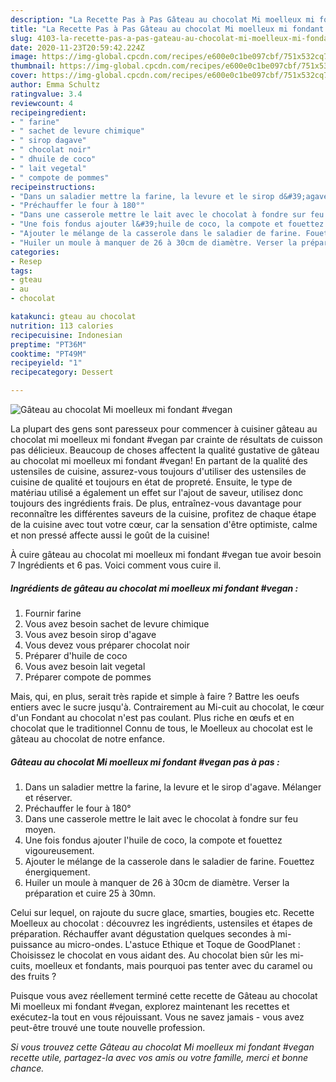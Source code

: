 ```yaml
---
description: "La Recette Pas à Pas Gâteau au chocolat Mi moelleux mi fondant #vegan"
title: "La Recette Pas à Pas Gâteau au chocolat Mi moelleux mi fondant #vegan"
slug: 4103-la-recette-pas-a-pas-gateau-au-chocolat-mi-moelleux-mi-fondant-vegan
date: 2020-11-23T20:59:42.224Z
image: https://img-global.cpcdn.com/recipes/e600e0c1be097cbf/751x532cq70/gateau-au-chocolat-mi-moelleux-mi-fondant-vegan-photo-principale-de-la-recette.jpg
thumbnail: https://img-global.cpcdn.com/recipes/e600e0c1be097cbf/751x532cq70/gateau-au-chocolat-mi-moelleux-mi-fondant-vegan-photo-principale-de-la-recette.jpg
cover: https://img-global.cpcdn.com/recipes/e600e0c1be097cbf/751x532cq70/gateau-au-chocolat-mi-moelleux-mi-fondant-vegan-photo-principale-de-la-recette.jpg
author: Emma Schultz
ratingvalue: 3.4
reviewcount: 4
recipeingredient:
- " farine"
- " sachet de levure chimique"
- " sirop dagave"
- " chocolat noir"
- " dhuile de coco"
- " lait vegetal"
- " compote de pommes"
recipeinstructions:
- "Dans un saladier mettre la farine, la levure et le sirop d&#39;agave. Mélanger et réserver."
- "Préchauffer le four à 180°"
- "Dans une casserole mettre le lait avec le chocolat à fondre sur feu moyen."
- "Une fois fondus ajouter l&#39;huile de coco, la compote et fouettez vigoureusement."
- "Ajouter le mélange de la casserole dans le saladier de farine. Fouettez énergiquement."
- "Huiler un moule à manquer de 26 à 30cm de diamètre. Verser la préparation et cuire 25 à 30mn."
categories:
- Resep
tags:
- gteau
- au
- chocolat

katakunci: gteau au chocolat 
nutrition: 113 calories
recipecuisine: Indonesian
preptime: "PT36M"
cooktime: "PT49M"
recipeyield: "1"
recipecategory: Dessert

---
```



![Gâteau au chocolat Mi moelleux mi fondant #vegan](https://img-global.cpcdn.com/recipes/e600e0c1be097cbf/751x532cq70/gateau-au-chocolat-mi-moelleux-mi-fondant-vegan-photo-principale-de-la-recette.jpg)

La plupart des gens sont paresseux pour commencer à cuisiner gâteau au chocolat mi moelleux mi fondant #vegan par crainte de résultats de cuisson pas délicieux. Beaucoup de choses affectent la qualité gustative de gâteau au chocolat mi moelleux mi fondant #vegan! En partant de la qualité des ustensiles de cuisine, assurez-vous toujours d'utiliser des ustensiles de cuisine de qualité et toujours en état de propreté. Ensuite, le type de matériau utilisé a également un effet sur l'ajout de saveur, utilisez donc toujours des ingrédients frais. De plus, entraînez-vous davantage pour reconnaître les différentes saveurs de la cuisine, profitez de chaque étape de la cuisine avec tout votre cœur, car la sensation d'être optimiste, calme et non pressé affecte aussi le goût de la cuisine!

<!--inarticleads1-->

À cuire gâteau au chocolat mi moelleux mi fondant #vegan tue avoir besoin 7 Ingrédients et 6 pas. Voici comment vous cuire il.

##### Ingrédients de gâteau au chocolat mi moelleux mi fondant #vegan :

1. Fournir  farine
1. Vous avez besoin  sachet de levure chimique
1. Vous avez besoin  sirop d&#39;agave
1. Vous devez vous préparer  chocolat noir
1. Préparer  d&#39;huile de coco
1. Vous avez besoin  lait vegetal
1. Préparer  compote de pommes


Mais, qui, en plus, serait très rapide et simple à faire ? Battre les oeufs entiers avec le sucre jusqu&#39;à. Contrairement au Mi-cuit au chocolat, le cœur d&#39;un Fondant au chocolat n&#39;est pas coulant. Plus riche en œufs et en chocolat que le traditionnel Connu de tous, le Moelleux au chocolat est le gâteau au chocolat de notre enfance. 

<!--inarticleads2-->

##### Gâteau au chocolat Mi moelleux mi fondant #vegan pas à pas :

1. Dans un saladier mettre la farine, la levure et le sirop d&#39;agave. Mélanger et réserver.
1. Préchauffer le four à 180°
1. Dans une casserole mettre le lait avec le chocolat à fondre sur feu moyen.
1. Une fois fondus ajouter l&#39;huile de coco, la compote et fouettez vigoureusement.
1. Ajouter le mélange de la casserole dans le saladier de farine. Fouettez énergiquement.
1. Huiler un moule à manquer de 26 à 30cm de diamètre. Verser la préparation et cuire 25 à 30mn.


Celui sur lequel, on rajoute du sucre glace, smarties, bougies etc. Recette Moelleux au chocolat : découvrez les ingrédients, ustensiles et étapes de préparation. Réchauffer avant dégustation quelques secondes à mi-puissance au micro-ondes. L&#39;astuce Ethique et Toque de GoodPlanet : Choisissez le chocolat en vous aidant des. Au chocolat bien sûr les mi-cuits, moelleux et fondants, mais pourquoi pas tenter avec du caramel ou des fruits ? 

<!--inarticleads1-->

<p>
Puisque vous avez réellement terminé cette recette de Gâteau au chocolat Mi moelleux mi fondant #vegan, explorez maintenant les recettes et exécutez-la tout en vous réjouissant. Vous ne savez jamais - vous avez peut-être trouvé une toute nouvelle profession.
</p>

<p>
<i>Si vous trouvez cette Gâteau au chocolat Mi moelleux mi fondant #vegan recette utile, partagez-la avec vos amis ou votre famille, merci et bonne chance.</i>
</p>
